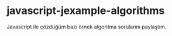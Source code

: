 # javascript-jexample-algorithms
Javascript ile çözdüğüm bazı örnek algoritma sorularını paylaştım.
